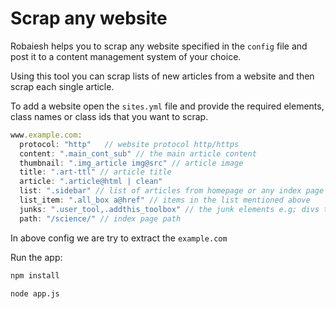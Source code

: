# Scrap any website
Robaiesh helps you to scrap any website specified in the `config` file and post it to a content management system of your choice.

Using this tool you can scrap lists of new articles from a website and then scrap each single article.


To add a website open the `sites.yml` file and provide the required elements, class names or class ids that you want to scrap.

```js
www.example.com:
  protocol: "http"   // website protocol http/https
  content: ".main_cont_sub" // the main article content
  thumbnail: ".img_article img@src" // article image
  title: ".art-ttl" // article title
  article: ".article@html | clean"
  list: ".sidebar" // list of articles from homepage or any index page
  list_item: ".all_box a@href" // items in the list mentioned above
  junks: ".user_tool,.addthis_toolbox" // the junk elements e.g; divs that you want to remove and not scrap.
  path: "/science/" // index page path
```

In above config we are try to extract the `example.com`

Run the app:

```bash
npm install

node app.js

```